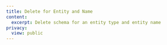 ```yaml
---
title: Delete for Entity and Name
content:
  excerpt: Delete schema for an entity type and entity name
privacy:
  view: public
---
```


